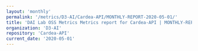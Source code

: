```yaml
---
layout: 'monthly'
permalink: '/metrics/D3-AI/Cardea-API/MONTHLY-REPORT-2020-05-01/'
title: 'DAI Lab OSS Metrics Metrics report for Cardea-API | MONTHLY-REPORT-2020-05-01'
organization: 'D3-AI'
repository: 'Cardea-API'
current_date: '2020-05-01'
---
```


